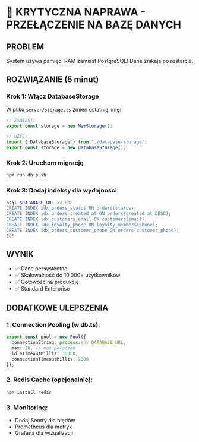 # 🚨 KRYTYCZNA NAPRAWA - PRZEŁĄCZENIE NA BAZĘ DANYCH

## PROBLEM
System używa pamięci RAM zamiast PostgreSQL! Dane znikają po restarcie.

## ROZWIĄZANIE (5 minut)

### Krok 1: Włącz DatabaseStorage
W pliku `server/storage.ts` zmień ostatnią linię:

```typescript
// ZAMIAST:
export const storage = new MemStorage();

// UŻYJ:
import { DatabaseStorage } from "./database-storage";
export const storage = new DatabaseStorage();
```

### Krok 2: Uruchom migrację
```bash
npm run db:push
```

### Krok 3: Dodaj indeksy dla wydajności
```bash
psql $DATABASE_URL << EOF
CREATE INDEX idx_orders_status ON orders(status);
CREATE INDEX idx_orders_created_at ON orders(created_at DESC);
CREATE INDEX idx_customers_email ON customers(email);
CREATE INDEX idx_loyalty_phone ON loyalty_members(phone);
CREATE INDEX idx_orders_customer_phone ON orders(customer_phone);
EOF
```

## WYNIK
- ✅ Dane persystentne
- ✅ Skalowalność do 10,000+ użytkowników
- ✅ Gotowość na produkcję
- ✅ Standard Enterprise

## DODATKOWE ULEPSZENIA

### 1. Connection Pooling (w db.ts):
```typescript
export const pool = new Pool({ 
  connectionString: process.env.DATABASE_URL,
  max: 20, // max połączeń
  idleTimeoutMillis: 30000,
  connectionTimeoutMillis: 2000,
});
```

### 2. Redis Cache (opcjonalnie):
```bash
npm install redis
```

### 3. Monitoring:
- Dodaj Sentry dla błędów
- Prometheus dla metryk
- Grafana dla wizualizacji